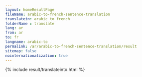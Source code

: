 ```yaml
---
layout: homeResultPage
fileName: arabic-to-french-sentence-translation
translatein: arabic_to_french
folderName : translate
lang: ar
from: ar
to: fr
langname: arabic-to
permalink: /ar/arabic-to-french-sentence-translation/result
sitemap: false
nointernationalization: true
---
```

{% include result/translateinto.html %}

<script src="/js/result/translation.js" data-foldername="{{page.folderName}}" data-lang="{{page.lang}}"></script>
